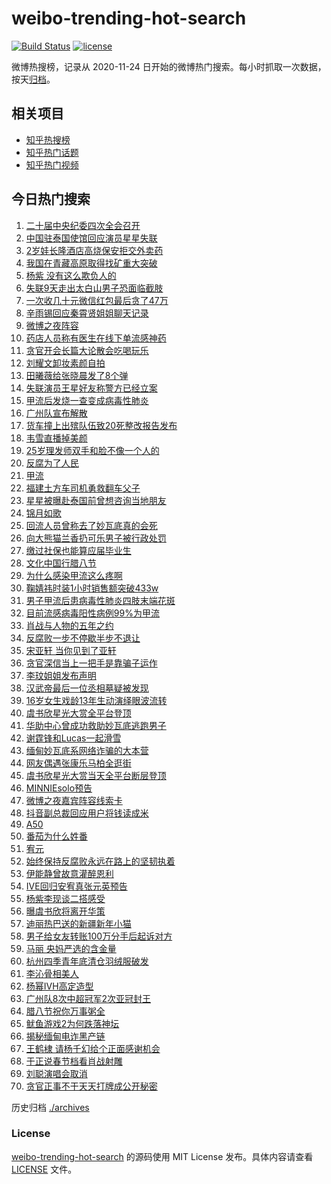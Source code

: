 # weibo-trending-hot-search

[![Build Status](https://github.com/justjavac/weibo-trending-hot-search/workflows/ci/badge.svg?branch=master)](https://github.com/justjavac/weibo-trending-hot-search/actions)
[![license](https://img.shields.io/github/license/justjavac/weibo-trending-hot-search)](https://github.com/justjavac/weibo-trending-hot-search/blob/master/LICENSE)

微博热搜榜，记录从 2020-11-24 日开始的微博热门搜索。每小时抓取一次数据，按天[归档](./archives)。

## 相关项目

- [知乎热搜榜](https://github.com/justjavac/zhihu-trending-top-search)
- [知乎热门话题](https://github.com/justjavac/zhihu-trending-hot-questions)
- [知乎热门视频](https://github.com/justjavac/zhihu-trending-hot-video)

## 今日热门搜索

<!-- BEGIN -->
<!-- 最后更新时间 Tue Jan 07 2025 04:07:29 GMT+0800 (China Standard Time) -->

1. [二十届中央纪委四次全会召开](https://s.weibo.com//weibo?q=%23%E4%BA%8C%E5%8D%81%E5%B1%8A%E4%B8%AD%E5%A4%AE%E7%BA%AA%E5%A7%94%E5%9B%9B%E6%AC%A1%E5%85%A8%E4%BC%9A%E5%8F%AC%E5%BC%80%23&t=31&band_rank=38&Refer=top)
1. [中国驻泰国使馆回应演员星星失联](https://s.weibo.com//weibo?q=%23%E4%B8%AD%E5%9B%BD%E9%A9%BB%E6%B3%B0%E5%9B%BD%E4%BD%BF%E9%A6%86%E5%9B%9E%E5%BA%94%E6%BC%94%E5%91%98%E6%98%9F%E6%98%9F%E5%A4%B1%E8%81%94%23&t=31&band_rank=13&Refer=top)
1. [2岁娃长隆酒店高烧保安拒交外卖药](https://s.weibo.com//weibo?q=%232%E5%B2%81%E5%A8%83%E9%95%BF%E9%9A%86%E9%85%92%E5%BA%97%E9%AB%98%E7%83%A7%E4%BF%9D%E5%AE%89%E6%8B%92%E4%BA%A4%E5%A4%96%E5%8D%96%E8%8D%AF%23&t=31&band_rank=2&Refer=top)
1. [我国在青藏高原取得找矿重大突破](https://s.weibo.com//weibo?q=%23%E6%88%91%E5%9B%BD%E5%9C%A8%E9%9D%92%E8%97%8F%E9%AB%98%E5%8E%9F%E5%8F%96%E5%BE%97%E6%89%BE%E7%9F%BF%E9%87%8D%E5%A4%A7%E7%AA%81%E7%A0%B4%23&t=31&band_rank=3&Refer=top)
1. [杨紫 没有这么欺负人的](https://s.weibo.com//weibo?q=%E6%9D%A8%E7%B4%AB%20%E6%B2%A1%E6%9C%89%E8%BF%99%E4%B9%88%E6%AC%BA%E8%B4%9F%E4%BA%BA%E7%9A%84&t=31&band_rank=4&Refer=top)
1. [失联9天走出太白山男子恐面临截肢](https://s.weibo.com//weibo?q=%23%E5%A4%B1%E8%81%949%E5%A4%A9%E8%B5%B0%E5%87%BA%E5%A4%AA%E7%99%BD%E5%B1%B1%E7%94%B7%E5%AD%90%E6%81%90%E9%9D%A2%E4%B8%B4%E6%88%AA%E8%82%A2%23&t=31&band_rank=6&Refer=top)
1. [一次收几十元微信红包最后贪了47万](https://s.weibo.com//weibo?q=%23%E4%B8%80%E6%AC%A1%E6%94%B6%E5%87%A0%E5%8D%81%E5%85%83%E5%BE%AE%E4%BF%A1%E7%BA%A2%E5%8C%85%E6%9C%80%E5%90%8E%E8%B4%AA%E4%BA%8647%E4%B8%87%23&t=31&band_rank=5&Refer=top)
1. [辛雨锡回应秦霄贤姐姐聊天记录](https://s.weibo.com//weibo?q=%23%E8%BE%9B%E9%9B%A8%E9%94%A1%E5%9B%9E%E5%BA%94%E7%A7%A6%E9%9C%84%E8%B4%A4%E5%A7%90%E5%A7%90%E8%81%8A%E5%A4%A9%E8%AE%B0%E5%BD%95%23&t=31&band_rank=39&Refer=top)
1. [微博之夜阵容](https://s.weibo.com//weibo?q=%E5%BE%AE%E5%8D%9A%E4%B9%8B%E5%A4%9C%E9%98%B5%E5%AE%B9&t=31&band_rank=1&Refer=top)
1. [药店人员称有医生在线下单流感神药](https://s.weibo.com//weibo?q=%23%E8%8D%AF%E5%BA%97%E4%BA%BA%E5%91%98%E7%A7%B0%E6%9C%89%E5%8C%BB%E7%94%9F%E5%9C%A8%E7%BA%BF%E4%B8%8B%E5%8D%95%E6%B5%81%E6%84%9F%E7%A5%9E%E8%8D%AF%23&t=31&band_rank=30&Refer=top)
1. [贪官开会长篇大论散会吃喝玩乐](https://s.weibo.com//weibo?q=%23%E8%B4%AA%E5%AE%98%E5%BC%80%E4%BC%9A%E9%95%BF%E7%AF%87%E5%A4%A7%E8%AE%BA%E6%95%A3%E4%BC%9A%E5%90%83%E5%96%9D%E7%8E%A9%E4%B9%90%23&t=31&band_rank=10&Refer=top)
1. [刘耀文卸妆素颜自拍](https://s.weibo.com//weibo?q=%23%E5%88%98%E8%80%80%E6%96%87%E5%8D%B8%E5%A6%86%E7%B4%A0%E9%A2%9C%E8%87%AA%E6%8B%8D%23&t=31&band_rank=21&Refer=top)
1. [田曦薇给张晓晨发了8个弹](https://s.weibo.com//weibo?q=%E7%94%B0%E6%9B%A6%E8%96%87%E7%BB%99%E5%BC%A0%E6%99%93%E6%99%A8%E5%8F%91%E4%BA%868%E4%B8%AA%E5%BC%B9&t=31&band_rank=34&Refer=top)
1. [失联演员王星好友称警方已经立案](https://s.weibo.com//weibo?q=%23%E5%A4%B1%E8%81%94%E6%BC%94%E5%91%98%E7%8E%8B%E6%98%9F%E5%A5%BD%E5%8F%8B%E7%A7%B0%E8%AD%A6%E6%96%B9%E5%B7%B2%E7%BB%8F%E7%AB%8B%E6%A1%88%23&t=31&band_rank=10&Refer=top)
1. [甲流后发烧一查变成病毒性肺炎](https://s.weibo.com//weibo?q=%23%E7%94%B2%E6%B5%81%E5%90%8E%E5%8F%91%E7%83%A7%E4%B8%80%E6%9F%A5%E5%8F%98%E6%88%90%E7%97%85%E6%AF%92%E6%80%A7%E8%82%BA%E7%82%8E%23&t=31&band_rank=11&Refer=top)
1. [广州队宣布解散](https://s.weibo.com//weibo?q=%23%E5%B9%BF%E5%B7%9E%E9%98%9F%E5%AE%A3%E5%B8%83%E8%A7%A3%E6%95%A3%23&t=31&band_rank=10&Refer=top)
1. [货车撞上出殡队伍致20死整改报告发布](https://s.weibo.com//weibo?q=%23%E8%B4%A7%E8%BD%A6%E6%92%9E%E4%B8%8A%E5%87%BA%E6%AE%A1%E9%98%9F%E4%BC%8D%E8%87%B420%E6%AD%BB%E6%95%B4%E6%94%B9%E6%8A%A5%E5%91%8A%E5%8F%91%E5%B8%83%23&t=31&band_rank=15&Refer=top)
1. [韦雪直播掉美颜](https://s.weibo.com//weibo?q=%23%E9%9F%A6%E9%9B%AA%E7%9B%B4%E6%92%AD%E6%8E%89%E7%BE%8E%E9%A2%9C%23&t=31&band_rank=8&Refer=top)
1. [25岁理发师双手和脸不像一个人的](https://s.weibo.com//weibo?q=%2325%E5%B2%81%E7%90%86%E5%8F%91%E5%B8%88%E5%8F%8C%E6%89%8B%E5%92%8C%E8%84%B8%E4%B8%8D%E5%83%8F%E4%B8%80%E4%B8%AA%E4%BA%BA%E7%9A%84%23&t=31&band_rank=18&Refer=top)
1. [反腐为了人民](https://s.weibo.com//weibo?q=%23%E5%8F%8D%E8%85%90%E4%B8%BA%E4%BA%86%E4%BA%BA%E6%B0%91%23&t=31&band_rank=25&Refer=top)
1. [甲流](https://s.weibo.com//weibo?q=%E7%94%B2%E6%B5%81&t=31&band_rank=39&Refer=top)
1. [福建土方车司机勇救翻车父子](https://s.weibo.com//weibo?q=%23%E7%A6%8F%E5%BB%BA%E5%9C%9F%E6%96%B9%E8%BD%A6%E5%8F%B8%E6%9C%BA%E5%8B%87%E6%95%91%E7%BF%BB%E8%BD%A6%E7%88%B6%E5%AD%90%23&t=31&band_rank=47&Refer=top)
1. [星星被曝赴泰国前曾想咨询当地朋友](https://s.weibo.com//weibo?q=%23%E6%98%9F%E6%98%9F%E8%A2%AB%E6%9B%9D%E8%B5%B4%E6%B3%B0%E5%9B%BD%E5%89%8D%E6%9B%BE%E6%83%B3%E5%92%A8%E8%AF%A2%E5%BD%93%E5%9C%B0%E6%9C%8B%E5%8F%8B%23&t=31&band_rank=18&Refer=top)
1. [锦月如歌](https://s.weibo.com//weibo?q=%E9%94%A6%E6%9C%88%E5%A6%82%E6%AD%8C&t=31&band_rank=27&Refer=top)
1. [回流人员曾称去了妙瓦底真的会死](https://s.weibo.com//weibo?q=%23%E5%9B%9E%E6%B5%81%E4%BA%BA%E5%91%98%E6%9B%BE%E7%A7%B0%E5%8E%BB%E4%BA%86%E5%A6%99%E7%93%A6%E5%BA%95%E7%9C%9F%E7%9A%84%E4%BC%9A%E6%AD%BB%23&t=31&band_rank=37&Refer=top)
1. [向大熊猫兰香扔可乐男子被行政处罚](https://s.weibo.com//weibo?q=%23%E5%90%91%E5%A4%A7%E7%86%8A%E7%8C%AB%E5%85%B0%E9%A6%99%E6%89%94%E5%8F%AF%E4%B9%90%E7%94%B7%E5%AD%90%E8%A2%AB%E8%A1%8C%E6%94%BF%E5%A4%84%E7%BD%9A%23&t=31&band_rank=11&Refer=top)
1. [缴过社保也能算应届毕业生](https://s.weibo.com//weibo?q=%23%E7%BC%B4%E8%BF%87%E7%A4%BE%E4%BF%9D%E4%B9%9F%E8%83%BD%E7%AE%97%E5%BA%94%E5%B1%8A%E6%AF%95%E4%B8%9A%E7%94%9F%23&t=31&band_rank=47&Refer=top)
1. [文化中国行腊八节](https://s.weibo.com//weibo?q=%23%E6%96%87%E5%8C%96%E4%B8%AD%E5%9B%BD%E8%A1%8C%E8%85%8A%E5%85%AB%E8%8A%82%23&t=31&band_rank=45&Refer=top)
1. [为什么感染甲流这么疼啊](https://s.weibo.com//weibo?q=%23%E4%B8%BA%E4%BB%80%E4%B9%88%E6%84%9F%E6%9F%93%E7%94%B2%E6%B5%81%E8%BF%99%E4%B9%88%E7%96%BC%E5%95%8A%23&t=31&band_rank=16&Refer=top)
1. [鞠婧祎时装1小时销售额突破433w](https://s.weibo.com//weibo?q=%23%E9%9E%A0%E5%A9%A7%E7%A5%8E%E6%97%B6%E8%A3%851%E5%B0%8F%E6%97%B6%E9%94%80%E5%94%AE%E9%A2%9D%E7%AA%81%E7%A0%B4433w%23&t=31&band_rank=42&Refer=top)
1. [男子甲流后患病毒性肺炎四肢末端花斑](https://s.weibo.com//weibo?q=%23%E7%94%B7%E5%AD%90%E7%94%B2%E6%B5%81%E5%90%8E%E6%82%A3%E7%97%85%E6%AF%92%E6%80%A7%E8%82%BA%E7%82%8E%E5%9B%9B%E8%82%A2%E6%9C%AB%E7%AB%AF%E8%8A%B1%E6%96%91%23&t=31&band_rank=9&Refer=top)
1. [目前流感病毒阳性病例99%为甲流](https://s.weibo.com//weibo?q=%23%E7%9B%AE%E5%89%8D%E6%B5%81%E6%84%9F%E7%97%85%E6%AF%92%E9%98%B3%E6%80%A7%E7%97%85%E4%BE%8B99%25%E4%B8%BA%E7%94%B2%E6%B5%81%23&t=31&band_rank=48&Refer=top)
1. [肖战与人物的五年之约](https://s.weibo.com//weibo?q=%23%E8%82%96%E6%88%98%E4%B8%8E%E4%BA%BA%E7%89%A9%E7%9A%84%E4%BA%94%E5%B9%B4%E4%B9%8B%E7%BA%A6%23&t=31&band_rank=28&Refer=top)
1. [反腐败一步不停歇半步不退让](https://s.weibo.com//weibo?q=%23%E5%8F%8D%E8%85%90%E8%B4%A5%E4%B8%80%E6%AD%A5%E4%B8%8D%E5%81%9C%E6%AD%87%E5%8D%8A%E6%AD%A5%E4%B8%8D%E9%80%80%E8%AE%A9%23&t=31&band_rank=17&Refer=top)
1. [宋亚轩 当你见到了亚轩](https://s.weibo.com//weibo?q=%E5%AE%8B%E4%BA%9A%E8%BD%A9%20%E5%BD%93%E4%BD%A0%E8%A7%81%E5%88%B0%E4%BA%86%E4%BA%9A%E8%BD%A9&t=31&band_rank=43&Refer=top)
1. [贪官深信当上一把手是靠骗子运作](https://s.weibo.com//weibo?q=%23%E8%B4%AA%E5%AE%98%E6%B7%B1%E4%BF%A1%E5%BD%93%E4%B8%8A%E4%B8%80%E6%8A%8A%E6%89%8B%E6%98%AF%E9%9D%A0%E9%AA%97%E5%AD%90%E8%BF%90%E4%BD%9C%23&t=31&band_rank=35&Refer=top)
1. [李玟姐姐发布声明](https://s.weibo.com//weibo?q=%23%E6%9D%8E%E7%8E%9F%E5%A7%90%E5%A7%90%E5%8F%91%E5%B8%83%E5%A3%B0%E6%98%8E%23&t=31&band_rank=7&Refer=top)
1. [汉武帝最后一位丞相墓疑被发现](https://s.weibo.com//weibo?q=%23%E6%B1%89%E6%AD%A6%E5%B8%9D%E6%9C%80%E5%90%8E%E4%B8%80%E4%BD%8D%E4%B8%9E%E7%9B%B8%E5%A2%93%E7%96%91%E8%A2%AB%E5%8F%91%E7%8E%B0%23&t=31&band_rank=19&Refer=top)
1. [16岁女生戏龄13年生动演绎眼波流转](https://s.weibo.com//weibo?q=%2316%E5%B2%81%E5%A5%B3%E7%94%9F%E6%88%8F%E9%BE%8413%E5%B9%B4%E7%94%9F%E5%8A%A8%E6%BC%94%E7%BB%8E%E7%9C%BC%E6%B3%A2%E6%B5%81%E8%BD%AC%23&t=31&band_rank=24&Refer=top)
1. [虞书欣星光大赏全平台登顶](https://s.weibo.com//weibo?q=%23%E8%99%9E%E4%B9%A6%E6%AC%A3%E6%98%9F%E5%85%89%E5%A4%A7%E8%B5%8F%E5%85%A8%E5%B9%B3%E5%8F%B0%E7%99%BB%E9%A1%B6%23&t=31&band_rank=33&Refer=top)
1. [华助中心曾成功救助妙瓦底逃跑男子](https://s.weibo.com//weibo?q=%23%E5%8D%8E%E5%8A%A9%E4%B8%AD%E5%BF%83%E6%9B%BE%E6%88%90%E5%8A%9F%E6%95%91%E5%8A%A9%E5%A6%99%E7%93%A6%E5%BA%95%E9%80%83%E8%B7%91%E7%94%B7%E5%AD%90%23&t=31&band_rank=19&Refer=top)
1. [谢霆锋和Lucas一起滑雪](https://s.weibo.com//weibo?q=%23%E8%B0%A2%E9%9C%86%E9%94%8B%E5%92%8CLucas%E4%B8%80%E8%B5%B7%E6%BB%91%E9%9B%AA%23&t=31&band_rank=32&Refer=top)
1. [缅甸妙瓦底系网络诈骗的大本营](https://s.weibo.com//weibo?q=%E7%BC%85%E7%94%B8%E5%A6%99%E7%93%A6%E5%BA%95%E7%B3%BB%E7%BD%91%E7%BB%9C%E8%AF%88%E9%AA%97%E7%9A%84%E5%A4%A7%E6%9C%AC%E8%90%A5&t=31&band_rank=50&Refer=top)
1. [网友偶遇张康乐马柏全逛街](https://s.weibo.com//weibo?q=%23%E7%BD%91%E5%8F%8B%E5%81%B6%E9%81%87%E5%BC%A0%E5%BA%B7%E4%B9%90%E9%A9%AC%E6%9F%8F%E5%85%A8%E9%80%9B%E8%A1%97%23&t=31&band_rank=22&Refer=top)
1. [虞书欣星光大赏当天全平台断层登顶](https://s.weibo.com//weibo?q=%23%E8%99%9E%E4%B9%A6%E6%AC%A3%E6%98%9F%E5%85%89%E5%A4%A7%E8%B5%8F%E5%BD%93%E5%A4%A9%E5%85%A8%E5%B9%B3%E5%8F%B0%E6%96%AD%E5%B1%82%E7%99%BB%E9%A1%B6%23&t=31&band_rank=31&Refer=top)
1. [MINNIEsolo预告](https://s.weibo.com//weibo?q=%23MINNIEsolo%E9%A2%84%E5%91%8A%23&t=31&band_rank=33&Refer=top)
1. [微博之夜嘉宾阵容线索卡](https://s.weibo.com//weibo?q=%23%E5%BE%AE%E5%8D%9A%E4%B9%8B%E5%A4%9C%E5%98%89%E5%AE%BE%E9%98%B5%E5%AE%B9%E7%BA%BF%E7%B4%A2%E5%8D%A1%23&t=31&band_rank=20&Refer=top)
1. [抖音副总裁回应用户将钱读成米](https://s.weibo.com//weibo?q=%23%E6%8A%96%E9%9F%B3%E5%89%AF%E6%80%BB%E8%A3%81%E5%9B%9E%E5%BA%94%E7%94%A8%E6%88%B7%E5%B0%86%E9%92%B1%E8%AF%BB%E6%88%90%E7%B1%B3%23&t=31&band_rank=17&Refer=top)
1. [A50](https://s.weibo.com//weibo?q=A50&t=31&band_rank=29&Refer=top)
1. [番茄为什么姓番](https://s.weibo.com//weibo?q=%23%E7%95%AA%E8%8C%84%E4%B8%BA%E4%BB%80%E4%B9%88%E5%A7%93%E7%95%AA%23&t=31&band_rank=30&Refer=top)
1. [宥元](https://s.weibo.com//weibo?q=%E5%AE%A5%E5%85%83&t=31&band_rank=31&Refer=top)
1. [始终保持反腐败永远在路上的坚韧执着](https://s.weibo.com//weibo?q=%23%E5%A7%8B%E7%BB%88%E4%BF%9D%E6%8C%81%E5%8F%8D%E8%85%90%E8%B4%A5%E6%B0%B8%E8%BF%9C%E5%9C%A8%E8%B7%AF%E4%B8%8A%E7%9A%84%E5%9D%9A%E9%9F%A7%E6%89%A7%E7%9D%80%23&t=31&band_rank=37&Refer=top)
1. [伊能静曾故意灌醉恩利](https://s.weibo.com//weibo?q=%23%E4%BC%8A%E8%83%BD%E9%9D%99%E6%9B%BE%E6%95%85%E6%84%8F%E7%81%8C%E9%86%89%E6%81%A9%E5%88%A9%23&t=31&band_rank=26&Refer=top)
1. [IVE回归安宥真张元英预告](https://s.weibo.com//weibo?q=IVE%E5%9B%9E%E5%BD%92%E5%AE%89%E5%AE%A5%E7%9C%9F%E5%BC%A0%E5%85%83%E8%8B%B1%E9%A2%84%E5%91%8A&t=31&band_rank=14&Refer=top)
1. [杨紫李现谈二搭感受](https://s.weibo.com//weibo?q=%23%E6%9D%A8%E7%B4%AB%E6%9D%8E%E7%8E%B0%E8%B0%88%E4%BA%8C%E6%90%AD%E6%84%9F%E5%8F%97%23&t=31&band_rank=50&Refer=top)
1. [曝虞书欣将离开华策](https://s.weibo.com//weibo?q=%23%E6%9B%9D%E8%99%9E%E4%B9%A6%E6%AC%A3%E5%B0%86%E7%A6%BB%E5%BC%80%E5%8D%8E%E7%AD%96%23&t=31&band_rank=36&Refer=top)
1. [迪丽热巴送的新疆新年小猫](https://s.weibo.com//weibo?q=%E8%BF%AA%E4%B8%BD%E7%83%AD%E5%B7%B4%E9%80%81%E7%9A%84%E6%96%B0%E7%96%86%E6%96%B0%E5%B9%B4%E5%B0%8F%E7%8C%AB&t=31&band_rank=44&Refer=top)
1. [男子给女友转账100万分手后起诉对方](https://s.weibo.com//weibo?q=%23%E7%94%B7%E5%AD%90%E7%BB%99%E5%A5%B3%E5%8F%8B%E8%BD%AC%E8%B4%A6100%E4%B8%87%E5%88%86%E6%89%8B%E5%90%8E%E8%B5%B7%E8%AF%89%E5%AF%B9%E6%96%B9%23&t=31&band_rank=40&Refer=top)
1. [马丽 央妈严选的含金量](https://s.weibo.com//weibo?q=%E9%A9%AC%E4%B8%BD%20%E5%A4%AE%E5%A6%88%E4%B8%A5%E9%80%89%E7%9A%84%E5%90%AB%E9%87%91%E9%87%8F&t=31&band_rank=21&Refer=top)
1. [杭州四季青年底清仓羽绒服破发](https://s.weibo.com//weibo?q=%23%E6%9D%AD%E5%B7%9E%E5%9B%9B%E5%AD%A3%E9%9D%92%E5%B9%B4%E5%BA%95%E6%B8%85%E4%BB%93%E7%BE%BD%E7%BB%92%E6%9C%8D%E7%A0%B4%E5%8F%91%23&t=31&band_rank=25&Refer=top)
1. [李沁骨相美人](https://s.weibo.com//weibo?q=%E6%9D%8E%E6%B2%81%E9%AA%A8%E7%9B%B8%E7%BE%8E%E4%BA%BA&t=31&band_rank=23&Refer=top)
1. [杨幂IVH高定造型](https://s.weibo.com//weibo?q=%23%E6%9D%A8%E5%B9%82IVH%E9%AB%98%E5%AE%9A%E9%80%A0%E5%9E%8B%23&t=31&band_rank=46&Refer=top)
1. [广州队8次中超冠军2次亚冠封王](https://s.weibo.com//weibo?q=%E5%B9%BF%E5%B7%9E%E9%98%9F8%E6%AC%A1%E4%B8%AD%E8%B6%85%E5%86%A0%E5%86%9B2%E6%AC%A1%E4%BA%9A%E5%86%A0%E5%B0%81%E7%8E%8B&t=31&band_rank=50&Refer=top)
1. [腊八节祝你万事粥全](https://s.weibo.com//weibo?q=%23%E8%85%8A%E5%85%AB%E8%8A%82%E7%A5%9D%E4%BD%A0%E4%B8%87%E4%BA%8B%E7%B2%A5%E5%85%A8%23&t=31&band_rank=3&Refer=top)
1. [鱿鱼游戏2为何跌落神坛](https://s.weibo.com//weibo?q=%23%E9%B1%BF%E9%B1%BC%E6%B8%B8%E6%88%8F2%E4%B8%BA%E4%BD%95%E8%B7%8C%E8%90%BD%E7%A5%9E%E5%9D%9B%23&t=31&band_rank=12&Refer=top)
1. [揭秘缅甸电诈黑产链](https://s.weibo.com//weibo?q=%23%E6%8F%AD%E7%A7%98%E7%BC%85%E7%94%B8%E7%94%B5%E8%AF%88%E9%BB%91%E4%BA%A7%E9%93%BE%23&t=31&band_rank=35&Refer=top)
1. [王鹤棣 请杨千幻给个正面感谢机会](https://s.weibo.com//weibo?q=%E7%8E%8B%E9%B9%A4%E6%A3%A3%20%E8%AF%B7%E6%9D%A8%E5%8D%83%E5%B9%BB%E7%BB%99%E4%B8%AA%E6%AD%A3%E9%9D%A2%E6%84%9F%E8%B0%A2%E6%9C%BA%E4%BC%9A&t=31&band_rank=41&Refer=top)
1. [于正说春节档看肖战射雕](https://s.weibo.com//weibo?q=%23%E4%BA%8E%E6%AD%A3%E8%AF%B4%E6%98%A5%E8%8A%82%E6%A1%A3%E7%9C%8B%E8%82%96%E6%88%98%E5%B0%84%E9%9B%95%23&t=31&band_rank=44&Refer=top)
1. [刘聪演唱会取消](https://s.weibo.com//weibo?q=%23%E5%88%98%E8%81%AA%E6%BC%94%E5%94%B1%E4%BC%9A%E5%8F%96%E6%B6%88%23&t=31&band_rank=45&Refer=top)
1. [贪官正事不干天天打牌成公开秘密](https://s.weibo.com//weibo?q=%23%E8%B4%AA%E5%AE%98%E6%AD%A3%E4%BA%8B%E4%B8%8D%E5%B9%B2%E5%A4%A9%E5%A4%A9%E6%89%93%E7%89%8C%E6%88%90%E5%85%AC%E5%BC%80%E7%A7%98%E5%AF%86%23&t=31&band_rank=49&Refer=top)

<!-- END -->

历史归档 [./archives](./archives)

### License

[weibo-trending-hot-search](https://github.com/justjavac/weibo-trending-hot-search) 的源码使用 MIT License
发布。具体内容请查看 [LICENSE](./LICENSE) 文件。

